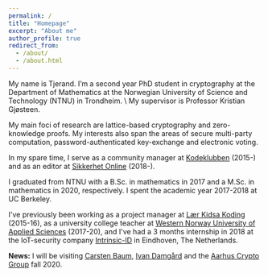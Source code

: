 ```yaml
---
permalink: /
title: "Homepage"
excerpt: "About me"
author_profile: true
redirect_from:
  - /about/
  - /about.html
---
```


My name is Tjerand. I’m a second year PhD student in cryptography at the Department of Mathematics at the Norwegian University of Science and Technology (NTNU) in Trondheim. \ My supervisor is Professor Kristian Gjøsteen.

My main foci of research are lattice-based cryptography and zero-knowledge proofs. My interests also span the areas of secure multi-party computation, password-authenticated key-exchange and electronic voting.

 In my spare time, I serve as a community manager at [Kodeklubben](http://oppgaver.kidsakoder.no) (2015-) and as an editor at [Sikkerhet Online](https://www.sikkerhet.online) (2018-).

I graduated from NTNU with a B.Sc. in mathematics in 2017 and a M.Sc. in mathematics in 2020, respectively. I spent the academic year 2017-2018 at UC Berkeley.

I've previously been working as a project manager at [Lær Kidsa Koding](https://www.kidsakoder.no) (2015-16), as a university college teacher at [Western Norway University of Applied Sciences](https://www.hvl.no/en) (2017-20), and I've had a 3 months internship in 2018 at the IoT-security company [Intrinsic-ID](https://www.intrinsic-id.com) in Eindhoven, The Netherlands.

 **News:** I will be visiting [Carsten Baum](http://www.carstenbaum.com), [Ivan Damgård](https://users-cs.au.dk/~ivan) and the [Aarhus Crypto Group](https://cs.au.dk/research/cryptography-and-security) fall 2020.
